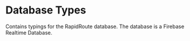 # Database Types

Contains typings for the RapidRoute database. The database is a Firebase Realtime Database.

